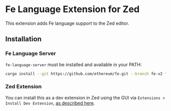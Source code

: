# Fe Language Extension for Zed

This extension adds Fe language support to the Zed editor.

## Installation

### Fe Language Server

`fe-language-server` must be installed and available in your PATH:

```sh
cargo install --git https://github.com/ethereum/fe.git --branch fe-v2 fe-language-server
```

### Zed Extension
You can install this as a dev extension in Zed using the GUI via `Extensions > Install Dev Extension`,
[as described here](https://zed.dev/docs/extensions/developing-extensions#developing-an-extension-locally).
